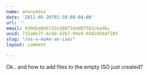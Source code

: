 ```yaml
---
name: anonymous
date: '2011-05-20T01:38:08-04:00'
url: ''
email: 939db40d6723c580f34dd07f63cbe9bc
uuid: 715a0e7f-6cbb-42b7-94e9-0582d50af103
slug: "/os-x-make-an-iso/"
layout: comment

---
```


Ok.. and how to add files to the empty ISO just created?
